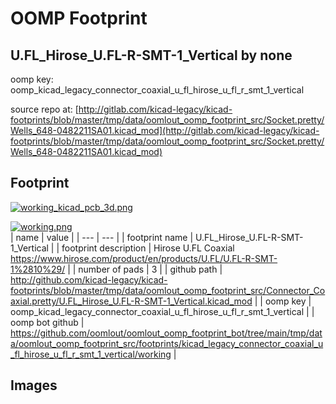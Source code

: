 # OOMP Footprint  
## U.FL_Hirose_U.FL-R-SMT-1_Vertical  by none  
  
oomp key: oomp_kicad_legacy_connector_coaxial_u_fl_hirose_u_fl_r_smt_1_vertical  
  
source repo at: [http://gitlab.com/kicad-legacy/kicad-footprints/blob/master/tmp/data/oomlout_oomp_footprint_src/Socket.pretty/Wells_648-0482211SA01.kicad_mod](http://gitlab.com/kicad-legacy/kicad-footprints/blob/master/tmp/data/oomlout_oomp_footprint_src/Socket.pretty/Wells_648-0482211SA01.kicad_mod)  
## Footprint  
  
[![working_kicad_pcb_3d.png](working_kicad_pcb_3d_600.png)](working_kicad_pcb_3d.png)  
  
[![working.png](working_600.png)](working.png)  
| name | value | 
| --- | --- | 
| footprint name | U.FL_Hirose_U.FL-R-SMT-1_Vertical | 
| footprint description | Hirose U.FL Coaxial https://www.hirose.com/product/en/products/U.FL/U.FL-R-SMT-1%2810%29/ | 
| number of pads | 3 | 
| github path | http://github.com/kicad-legacy/kicad-footprints/blob/master/tmp/data/oomlout_oomp_footprint_src/Connector_Coaxial.pretty/U.FL_Hirose_U.FL-R-SMT-1_Vertical.kicad_mod | 
| oomp key | oomp_kicad_legacy_connector_coaxial_u_fl_hirose_u_fl_r_smt_1_vertical | 
| oomp bot github | https://github.com/oomlout/oomlout_oomp_footprint_bot/tree/main/tmp/data/oomlout_oomp_footprint_src/footprints/kicad_legacy_connector_coaxial_u_fl_hirose_u_fl_r_smt_1_vertical/working | 
## Images  

